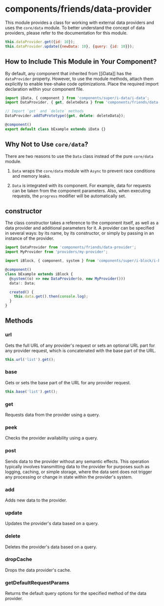 # components/friends/data-provider

This module provides a class for working with external data providers and uses the `core/data` module.
To better understand the concept of data providers, please refer to the documentation for this module.

```js
this.dataProvider.get({id: 10});
this.dataProvider.update({newData: 10}, {query: {id: 10}});
```

## How to Include This Module in Your Component?

By default, any component that inherited from [[iData]] has the `dataProvider` property.
However, to use the module methods, attach them explicitly to enable tree-shake code optimizations.
Place the required import declaration within your component file.

```typescript
import iData, { component } from 'components/super/i-data/i-data';
import DataProvider, { get, deleteData } from 'components/friends/data-provider';

// Import `get` and `delete` methods
DataProvider.addToPrototype({get, delete: deleteData});

@component()
export default class bExample extends iData {}
```

## Why Not to Use `core/data`?

There are two reasons to use the `Data` class instead of the pure `core/data` module.

1. `Data` wraps the `core/data` module with `Async` to prevent race conditions and memory leaks.

2. `Data` is integrated with its component. For example, data for requests can be taken from the component parameters.
   Also, when executing requests, the `progress` modifier will be automatically set.

## constructor

The class constructor takes a reference to the component itself,
as well as a data provider and additional parameters for it.
A provider can be specified in several ways: by its name, by its constructor,
or simply by passing in an instance of the provider.

```typescript
import DataProvider from 'components/friends/data-provider';
import MyProvider from 'providers/my-provider';

import iBlock, { component, system } from 'components/super/i-block/i-block';

@component()
class bExample extends iBlock {
  @system((o) => new DataProvider(o, new MyProvider()))
  data!: Data;

  created() {
    this.data.get().then(console.log);
  }
}
```

## Methods

### url

Gets the full URL of any provider's request or sets an optional URL part for any provider request,
which is concatenated with the base part of the URL.

```js
this.url('list').get();
```

### base

Gets or sets the base part of the URL for any provider request.

```js
this.base('list').get();
```

### get

Requests data from the provider using a query.

### peek

Checks the provider availability using a query.

### post

Sends data to the provider without any semantic effects.
This operation typically involves transmitting data to the provider for purposes such as logging,
caching, or simple storage, where the data sent does not trigger any processing or change
in state within the provider's system.

### add

Adds new data to the provider.

### update

Updates the provider's data based on a query.

### delete

Deletes the provider's data based on a query.

### dropCache

Drops the data provider's cache.

### getDefaultRequestParams

Returns the default query options for the specified method of the data provider.
